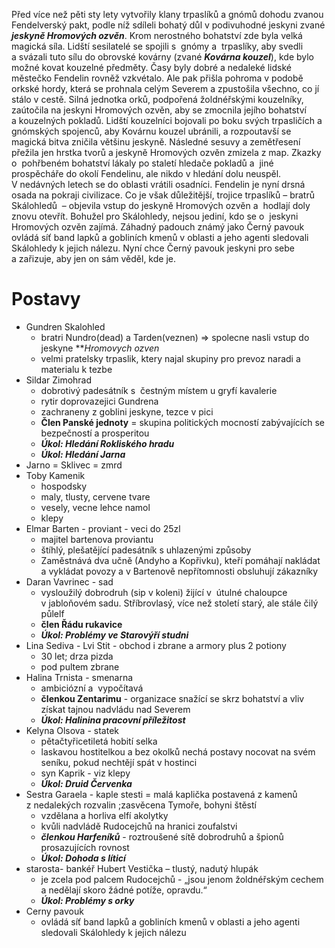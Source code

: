 Před více než pěti sty lety vytvořily klany trpaslíků a gnómů dohodu zvanou Fendelverský pakt, podle níž sdíleli bohatý důl v podivuhodné jeskyni zvané ***jeskyně Hromových ozvěn***. Krom nerostného bohatství zde byla velká magická síla. Lidští sesilatelé se spojili s  gnómy a  trpaslíky, aby svedli a svázali tuto sílu do obrovské kovárny (zvané ***Kovárna kouzel***), kde bylo možné kovat kouzelné předměty. Časy byly dobré a nedaleké lidské městečko Fendelin rovněž vzkvétalo. 
Ale pak přišla pohroma v podobě orkské hordy, která se prohnala celým Severem a zpustošila všechno, co jí stálo v cestě. Silná jednotka orků, podpořená žoldnéřskými kouzelníky, zaútočila na jeskyni Hromových ozvěn, aby se zmocnila jejího bohatství a kouzelných pokladů. Lidští kouzelníci bojovali po boku svých trpasličích a  gnómských spojenců, aby Kovárnu kouzel ubránili, a rozpoutavší se magická bitva zničila většinu jeskyně. Následné sesuvy a zemětřesení přežila jen hrstka tvorů a jeskyně Hromových ozvěn zmizela z map. 
Zkazky o  pohřbeném bohatství lákaly po staletí hledače pokladů a  jiné prospěcháře do okolí Fendelinu, ale nikdo v hledání dolu neuspěl. V nedávných letech se do oblasti vrátili osadníci. Fendelin je nyní drsná osada na pokraji civilizace. Co je však důležitější, trojice trpaslíků – bratrů Skálohledů  – objevila vstup do jeskyně Hromových ozvěn a  hodlají doly znovu otevřít.
Bohužel pro Skálohledy, nejsou jediní, kdo se o  jeskyni Hromových ozvěn zajímá. Záhadný padouch známý jako Černý pavouk ovládá síť band lapků a gobliních kmenů v oblasti a jeho agenti sledovali Skálohledy k jejich nálezu. Nyní chce Černý pavouk jeskyni pro sebe a zařizuje, aby jen on sám věděl, kde je.
# Postavy
- Gundren Skalohled
	- bratri Nundro(dead) a Tarden(veznen) => spolecne nasli vstup do jeskyne ***Hromovych ozven*
	- velmi pratelsky trpaslik, ktery najal skupiny pro prevoz naradi a materialu k tezbe
- Sildar Zimohrad
	- dobrotivý padesátník s  čestným místem u gryfí kavalerie
	- rytir doprovazejici Gundrena
	- zachraneny z goblini jeskyne, tezce v pici
	- **Člen Panské jednoty** = skupina politických mocností zabývajících se bezpečností a prosperitou
	- ***Úkol: Hledání Rokliského hradu***
	- ***Úkol: Hledání Jarna***
- Jarno = Sklivec = zmrd
- Toby Kamenik
	- hospodsky
	- maly, tlusty, cervene tvare
	- vesely, vecne lehce namol
	- klepy
- Elmar Barten - proviant - veci do 25zl
	- majitel bartenova proviantu
	- štíhlý, plešatějící padesátník s uhlazenými způsoby
	- Zaměstnává dva učně (Andyho a Kopřivku), kteří pomáhají nakládat a vykládat povozy a v Bartenově nepřítomnosti obsluhují zákazníky
- Daran Vavrinec - sad
	- vysloužilý dobrodruh (sip v koleni) žijící v  útulné chaloupce v jabloňovém sadu. Stříbrovlasý, více než století starý, ale stále čilý půlelf
	- **člen Řádu rukavice**
	- ***Úkol: Problémy ve Starovýří studni***
- Lina Sediva - Lvi Stit - obchod i zbrane a armory plus 2 potiony
	- 30 let; drza pizda
	- pod pultem zbrane
- Halina Trnista - smenarna
	- ambiciózní a  vypočítavá
	- **členkou Zentarimu** - organizace snažící se skrz bohatství a vliv získat tajnou nadvládu nad Severem
	- ***Úkol: Halinina pracovní příležitost***
- Kelyna Olsova - statek
	- pětačtyřicetiletá hobití selka
	- laskavou hostitelkou a bez okolků nechá postavy nocovat na svém seníku, pokud nechtějí spát v hostinci
	- syn Kaprik - viz klepy
	- ***Úkol: Druid Červenka***
- Sestra Garaela - kaple stesti = malá kaplička postavená z kamenů z nedalekých rozvalin ;zasvěcena Tymoře, bohyni štěstí
	- vzdělana a horliva elfí akolytky
	- kvůli nadvládě Rudocejchů na hranici zoufalstvi
	- ***členkou Harfeníků*** - roztroušené sítě dobrodruhů a špionů prosazujících rovnost
	- ***Úkol: Dohoda s líticí***
- starosta- bankéř Hubert Vestička – tlustý, nadutý hlupák
	-  je zcela pod palcem Rudocejchů - „jsou jenom žoldnéřským cechem a nedělají skoro žádné potíže, opravdu.“
	-  ***Úkol: Problémy s orky***
- Cerny pavouk
	- ovládá síť band lapků a gobliních kmenů v oblasti a jeho agenti sledovali Skálohledy k jejich nálezu